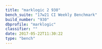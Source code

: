 ```yaml
---
title: "marklogic 2 930"
bench_suite: "17w21 CI Weekly Benchmark"
build_number: "930"
dbprofile: "marklogic"
classifier: ""
date: 2017-05-22T11:30:22
type: "bench"
---
```

